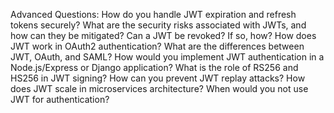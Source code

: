 
Advanced Questions:
How do you handle JWT expiration and refresh tokens securely?
What are the security risks associated with JWTs, and how can they be mitigated?
Can a JWT be revoked? If so, how?
How does JWT work in OAuth2 authentication?
What are the differences between JWT, OAuth, and SAML?
How would you implement JWT authentication in a Node.js/Express or Django application?
What is the role of RS256 and HS256 in JWT signing?
How can you prevent JWT replay attacks?
How does JWT scale in microservices architecture?
When would you not use JWT for authentication?